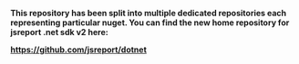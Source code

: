 **This repository has been split into multiple dedicated repositories each representing particular nuget. You can find the new home repository for jsreport .net sdk v2 here:**

**https://github.com/jsreport/dotnet**